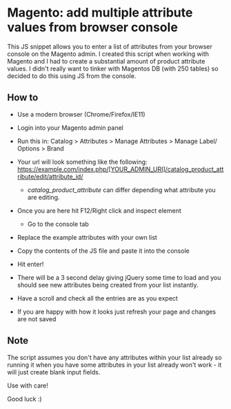 # Magento: add multiple attribute values from browser console
This JS snippet allows you to enter a list of attributes from your browser console on the Magento admin. 
I created this script when working with Magento and I had to create a substantial amount of product attribute values. I didn't really want to tinker with Magentos DB (with 250 tables) so decided to do this using JS from the console.

## How to
- Use a modern browser (Chrome/Firefox/IE11)
- Login into your Magento admin panel
- Run this in: Catalog > Attributes > Manage Attributes > Manage Label/ Options > Brand
- Your url will look something like the following: https://example.com/index.php/[YOUR_ADMIN_URI]/catalog_product_attribute/edit/attribute_id/
  - *catalog_product_attribute* can differ depending what attribute you are editing.

- Once you are here hit F12/Right click and inspect element 
  - Go to the console tab 
- Replace the example attributes with your own list 
- Copy the contents of the JS file and paste it into the console 
- Hit enter!
- There will be a 3 second delay giving jQuery some time to load and you should see new attributes being created from your list instantly.
- Have a scroll and check all the entries are as you expect
- If you are happy with how it looks just refresh your page and changes are not saved

## Note
The script assumes you don't have any attributes within your list already so running it when you have some attributes in your list already won't work - it will just create blank input fields.

Use with care! 

Good luck :)
